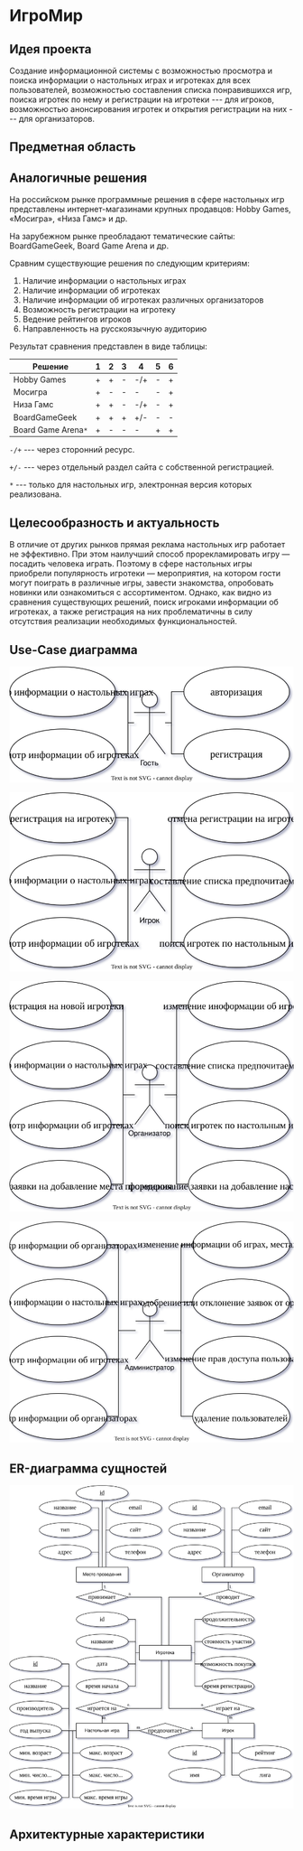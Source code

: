 # ИгроМир

## Идея проекта

Создание информационной системы с возможностью просмотра и поиска информации о
настольных играх и игротеках для всех пользователей, возможностью составления
списка понравившихся игр, поиска игротек по нему и регистрации на игротеки ---
для игроков, возможностью анонсирования игротек и открытия регистрации на них
--- для организаторов.


## Предметная область



## Аналогичные решения

На российском рынке программные решения в сфере настольных игр
представлены интернет-магазинами крупных продавцов: Hobby Games,
«Мосигра», «Низа Гамс» и др.

На зарубежном рынке преобладают тематические сайты: BoardGameGeek, Board Game
Arena и др.

Сравним существующие решения по следующим критериям:

1. Наличие информации о настольных играх
2. Наличие информации об игротеках
3. Наличие информации об игротеках различных организаторов
4. Возможность регистрации на игротеку
5. Ведение рейтингов игроков
6. Направленность на русскоязычную аудиторию

Результат сравнения представлен в виде таблицы:

|Решение|1|2|3|4|5|6|
|-------|-|-|-|-|-|-|
|Hobby Games|+|+|-|-/+|-|+|
|Мосигра|+|-|-|-|-|+|
|Низа Гамс|+|+|-|-/+|-|+|
|BoardGameGeek|+|+|+|+/-|-|-|
|Board Game Arena`*`|+|-|-|-|+|+|

`-/+` --- через сторонний ресурс.

`+/-` --- через отдельный раздел сайта с собственной регистрацией.

`*` --- только для настольных игр, электронная версия которых реализована.


## Целесообразность и актуальность

В отличие от других рынков прямая реклама настольных игр работает не эффективно.
При этом наилучший способ прорекламировать игру — посадить человека играть.
Поэтому в сфере настольных игры приобрели популярность игротеки — мероприятия,
на котором гости могут поиграть в различные игры, завести знакомства, опробовать
новинки или ознакомиться с ассортиментом. Однако, как видно из сравнения
существующих решений, поиск игроками информации об игротеках, а также
регистрация на них проблематичны в силу отсутствия реализации необходимых
функциональностей.


## Use-Case диаграмма

![Use-Case диаграмма для Гостя](./docs/img/Guest.svg)

![Use-Case диаграмма для Игрока](./docs/img/Player.svg)

![Use-Case диаграмма для Организатора](./docs/img/Organizer.svg)

![Use-Case диаграмма для Администратора](./docs/img/Admin.svg)


## ER-диаграмма сущностей

![ER-диаграмма сущностей](./docs/img/ER.svg)


## Архитектурные характеристики
